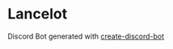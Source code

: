 # Lancelot
Discord Bot generated with [create-discord-bot](https://github.com/HZooly/create-discord-bot)